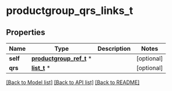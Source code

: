 # productgroup_qrs_links_t

## Properties
Name | Type | Description | Notes
------------ | ------------- | ------------- | -------------
**self** | [**productgroup_ref_t**](productgroup_ref.md) \* |  | [optional] 
**qrs** | [**list_t**](qrs_ref_element.md) \* |  | [optional] 

[[Back to Model list]](../README.md#documentation-for-models) [[Back to API list]](../README.md#documentation-for-api-endpoints) [[Back to README]](../README.md)



